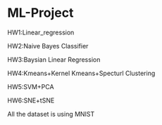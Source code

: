 # ML-Project

HW1:Linear_regression

HW2:Naive Bayes Classifier

HW3:Baysian Linear Regression

HW4:Kmeans+Kernel Kmeans+Specturl Clustering

HW5:SVM+PCA

HW6:SNE+tSNE

All the dataset is using MNIST
